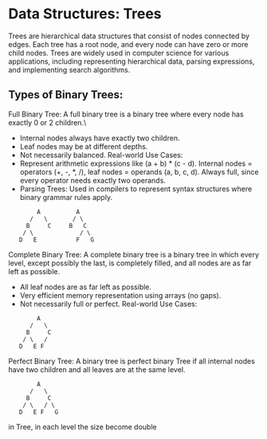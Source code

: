 
# Data Structures: Trees

Trees are hierarchical data structures that consist of nodes connected by edges. Each tree has a root node, and every node can have zero or more child nodes. Trees are widely used in computer science for various applications, including representing hierarchical data, parsing expressions, and implementing search algorithms.

## Types of Binary Trees:
Full Binary Tree: A full binary tree is a binary tree where every node has exactly 0 or 2 children.\
* Internal nodes always have exactly two children.
* Leaf nodes may be at different depths.
* Not necessarily balanced.
Real-world Use Cases:
* Represent arithmetic expressions like (a + b) * (c - d).
Internal nodes = operators (+, -, *, /), leaf nodes = operands (a, b, c, d).
Always full, since every operator needs exactly two operands.
* Parsing Trees: Used in compilers to represent syntax structures where binary grammar rules apply.

```
        A          A
      /   \       / \
     B     C     B   C
    / \             / \
   D   E           F   G
```
Complete Binary Tree: A complete binary tree is a binary tree in which every level, except possibly the last, is completely filled, and all nodes are as far left as possible.
* All leaf nodes are as far left as possible.
* Very efficient memory representation using arrays (no gaps).
* Not necessarily full or perfect.
Real-world Use Cases:

```
        A
      /   \
     B     C
    / \   /
   D   E F
```
Perfect Binary Tree: A binary tree is perfect binary Tree if all internal nodes have two children and all leaves are at the same level.
```
        A
      /   \
     B     C
    / \   / \
   D   E F   G
```

in Tree, in each level the size become double
